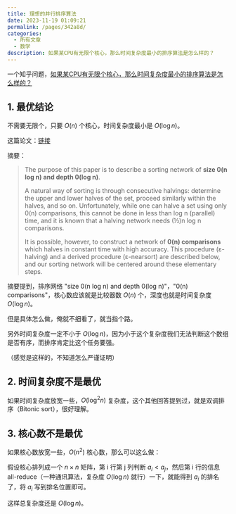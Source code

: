 ```yaml
---
title: 理想的并行排序算法
date: 2023-11-19 01:09:21
permalink: /pages/342a8d/
categories:
  - 所有文章
  - 数学
description: 如果某CPU有无限个核心，那么时间复杂度最小的排序算法是怎么样的？
---
```


一个知乎问题，[如果某CPU有无限个核心，那么时间复杂度最小的排序算法是怎么样的？](https://www.zhihu.com/question/380347860/answer/3293961701)

## 1. 最优结论

不需要无限个，只要 $O(n)$ 个核心，时间复杂度最小是 $O(\log n)$。

这篇论文：[链接](https://dl.acm.org/doi/10.1145/800061.808726)

摘要：

> The purpose of this paper is to describe a sorting network of **size 0(n log n) and depth 0(log n)**.
>
> A natural way of sorting is through consecutive halvings: determine the upper and lower halves of the set, proceed similarly within the halves, and so on. Unfortunately, while one can halve a set using only 0(n) comparisons, this cannot be done in less than log n (parallel) time, and it is known that a halving network needs (½)n log n comparisons.
>
> It is possible, however, to construct a network of **0(n) comparisons** which halves in constant time with high accuracy. This procedure (ε-halving) and a derived procedure (ε-nearsort) are described below, and our sorting network will be centered around these elementary steps.

摘要提到，排序网络 "size 0(n log n) and depth 0(log n)"，"0(n) comparisons"，核心数应该就是比较器数 $O(n)$ 个，深度也就是时间复杂度 $O(\log n)$。

但是具体怎么做，俺就不细看了，就当指个路。

另外时间复杂度一定不小于 $O(\log n)$，因为小于这个复杂度我们无法判断这个数组是否有序，而排序肯定比这个任务要强。

（感觉是这样的，不知道怎么严谨证明）

## 2. 时间复杂度不是最优

如果时间复杂度放宽一些，$O(\log^2n)$ 复杂度，这个其他回答提到过，就是双调排序（Bitonic sort），很好理解。

## 3. 核心数不是最优

如果核心数放宽一些，$O(n^2)$ 核心数，那么可以这么做：

假设核心排列成一个 $n\times n$ 矩阵，第 i 行第 j 列判断 $a_i<a_j$，然后第 i 行的信息 all-reduce（一种通讯算法，复杂度 $O(\log n)$ 就行）一下，就能得到 $a_i$ 的排名了，将 $a_i$ 写到排名位置即可。

这样总复杂度还是 $O(\log n)$。
